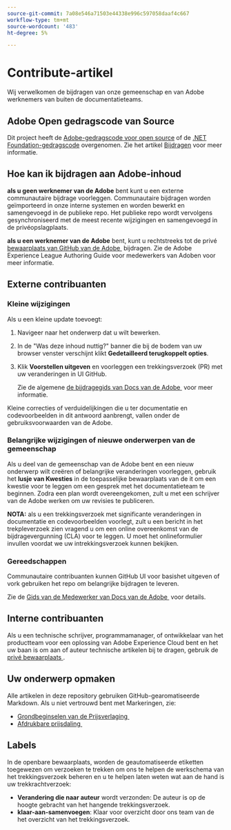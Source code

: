 ```yaml
---
source-git-commit: 7a08e546a71503e44338e996c597058daaf4c667
workflow-type: tm+mt
source-wordcount: '483'
ht-degree: 5%

---
```

# Contribute-artikel

Wij verwelkomen de bijdragen van onze gemeenschap en van Adobe werknemers van buiten de documentatieteams.

## Adobe Open gedragscode van Source

Dit project heeft de [Adobe-gedragscode voor open source](code-of-conduct.md) of de [.NET Foundation-gedragscode](https://dotnetfoundation.org/code-of-conduct) overgenomen. Zie het artikel [Bijdragen](contributing.md) voor meer informatie.

## Hoe kan ik bijdragen aan Adobe-inhoud

**als u geen werknemer van de Adobe** bent kunt u een externe communautaire bijdrage voorleggen. Communautaire bijdragen worden geïmporteerd in onze interne systemen en worden bewerkt en samengevoegd in de publieke repo. Het publieke repo wordt vervolgens gesynchroniseerd met de meest recente wijzigingen en samengevoegd in de privéopslagplaats.

**als u een werknemer van de Adobe** bent, kunt u rechtstreeks tot de privé [&#x200B; bewaarplaats van GitHub van de Adobe &#x200B;](https://git.corp.adobe.com/AdobeDocs/) bijdragen. Zie de Adobe Experience League Authoring Guide voor medewerkers van Adoben voor meer informatie.

## Externe contribuanten

### Kleine wijzigingen

Als u een kleine update toevoegt:

1. Navigeer naar het onderwerp dat u wilt bewerken.
1. In de &quot;Was deze inhoud nuttig?&quot; banner die bij de bodem van uw browser venster verschijnt klikt **Gedetailleerd terugkoppelt opties**.
1. Klik **Voorstellen uitgeven** en voorleggen een trekkingsverzoek (PR) met uw veranderingen in UI GitHub.

   Zie de algemene [&#x200B; de bijdragegids van Docs van de Adobe &#x200B;](https://experienceleague.adobe.com/docs/contributor/contributor-guide/introduction.html?lang=nl) voor meer informatie.

Kleine correcties of verduidelijkingen die u ter documentatie en codevoorbeelden in dit antwoord aanbrengt, vallen onder de gebruiksvoorwaarden van de Adobe.

### Belangrijke wijzigingen of nieuwe onderwerpen van de gemeenschap

Als u deel van de gemeenschap van de Adobe bent en een nieuw onderwerp wilt creëren of belangrijke veranderingen voorleggen, gebruik het **lusje van Kwesties** in de toepasselijke bewaarplaats van de it om een kwestie voor te leggen om een gesprek met het documentatieteam te beginnen. Zodra een plan wordt overeengekomen, zult u met een schrijver van de Adobe werken om uw revisies te publiceren.

**NOTA:** als u een trekkingsverzoek met significante veranderingen in documentatie en codevoorbeelden voorlegt, zult u een bericht in het trekpleverzoek zien vragend u om een online overeenkomst van de bijdragevergunning (CLA) voor te leggen. U moet het onlineformulier invullen voordat we uw intrekkingsverzoek kunnen bekijken.

### Gereedschappen

Communautaire contribuanten kunnen GitHub UI voor basishet uitgeven of vork gebruiken het repo om belangrijke bijdragen te leveren.

Zie de [&#x200B; Gids van de Medewerker van Docs van de Adobe &#x200B;](https://experienceleague.adobe.com/docs/contributor/contributor-guide/introduction.html?lang=nl) voor details.

## Interne contribuanten

Als u een technische schrijver, programmamanager, of ontwikkelaar van het productteam voor een oplossing van Adobe Experience Cloud bent en het uw baan is om aan of auteur technische artikelen bij te dragen, gebruik de [&#x200B; privé bewaarplaats &#x200B;](https://git.corp.adobe.com/AdobeDocs).

## Uw onderwerp opmaken

Alle artikelen in deze repository gebruiken GitHub-gearomatiseerde Markdown. Als u niet vertrouwd bent met Markeringen, zie:

* [&#x200B; Grondbeginselen van de Prijsverlaging &#x200B;](https://help.github.com/articles/getting-started-with-writing-and-formatting-on-github/)
* [&#x200B; Afdrukbare prijsdaling &#x200B;](https://guides.github.com/pdfs/markdown-cheatsheet-online.pdf)

## Labels

In de openbare bewaarplaats, worden de geautomatiseerde etiketten toegewezen om verzoeken te trekken om ons te helpen de werkschema van het trekkingsverzoek beheren en u te helpen laten weten wat aan de hand is uw trekkrachtverzoek:

* **Verandering die naar auteur** wordt verzonden: De auteur is op de hoogte gebracht van het hangende trekkingsverzoek.
* **klaar-aan-samenvoegen**: Klaar voor overzicht door ons team van de het overzicht van het trekkingsverzoek.
